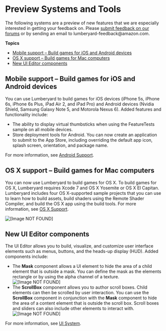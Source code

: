 # Preview Systems and Tools<a name="lumberyard-v1.3-preview-systems"></a>

The following systems are a preview of new features that we are especially interested in getting your feedback on\. Please [submit feedback on our forums](http://gamedev.amazon.com/forums) or by sending an email to lumberyard\-feedback@amazon\.com\.

**Topics**
+ [Mobile support – Build games for iOS and Android devices](#lumberyard-v1.3-preview-mobile)
+ [OS X support – Build games for Mac computers](#lumberyard-v1.3-preview-osx)
+ [New UI Editor components](#lumberyard-v1.3-preview-ui-editor)

## Mobile support – Build games for iOS and Android devices<a name="lumberyard-v1.3-preview-mobile"></a>

You can use Lumberyard to build games for iOS devices \(iPhone 5s, iPhone 6s, iPhone 6s Plus, iPad Air 2, and iPad Pro\) and Android devices \(Nvidia Shield, Samsung Galaxy Note 5, and Motorola Nexus 6\)\. Added features and functionality include: 
+ The ability to display virtual thumbsticks when using the FeatureTests sample on all mobile devices\.
+ Store deployment tools for Android\. You can now create an application to submit to the App Store, including overriding the default app icon, splash screen, orientation, and package name\.

For more information, see [Android Support](https://docs.aws.amazon.com/lumberyard/latest/userguide/android-intro.html)\.

## OS X support – Build games for Mac computers<a name="lumberyard-v1.3-preview-osx"></a>

You can now use Lumberyard to build games for OS X\. To build games for OS X, Lumberyard requires Xcode 7 and OS X Yosemite or OS X El Capitan\. Lumberyard includes four OS X\-supported sample projects that you can use to learn how to build assets, build shaders using the Remote Shader Compiler, and build the OS X app using the build tools\. For more information, see [OS X Support](https://docs.aws.amazon.com/lumberyard/latest/userguide/osx-intro.html)\.

![\[Image NOT FOUND\]](http://docs.aws.amazon.com/lumberyard/latest/releasenotes/images/osx-lumberyard.jpg)

## New UI Editor components<a name="lumberyard-v1.3-preview-ui-editor"></a>

The UI Editor allows you to build, visualize, and customize user interface elements such as menus, buttons, and the heads\-up display \(HUD\)\. Added components include: 
+ The **Mask** component allows a UI element to hide the area of a child element that is outside a mask\. You can define the mask as the elements rectangle or by using the alpha channel of a texture\.  
![\[Image NOT FOUND\]](http://docs.aws.amazon.com/lumberyard/latest/releasenotes/images/uiMask.jpg)
+ The **ScrollBox** component allows you to author scroll boxes\. Child elements can then be scrolled by user interaction\. You can use the **ScrollBox** component in conjunction with the **Mask** component to hide the area of a content element that is outside the scroll box\. Scroll boxes and sliders can also include other elements to interact with\.  
![\[Image NOT FOUND\]](http://docs.aws.amazon.com/lumberyard/latest/releasenotes/images/uiScrollBox_edit3.gif)

For more information, see [UI System](https://docs.aws.amazon.com/lumberyard/latest/userguide/ui-editor-intro.html)\.